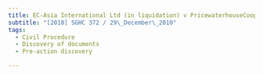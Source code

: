 ```yaml
---
title: EC-Asia International Ltd (in liquidation) v PricewaterhouseCoopers 
subtitle: "[2010] SGHC 372 / 29\_December\_2010"
tags:
  - Civil Procedure
  - Discovery of documents
  - Pre-action discovery

---
```


